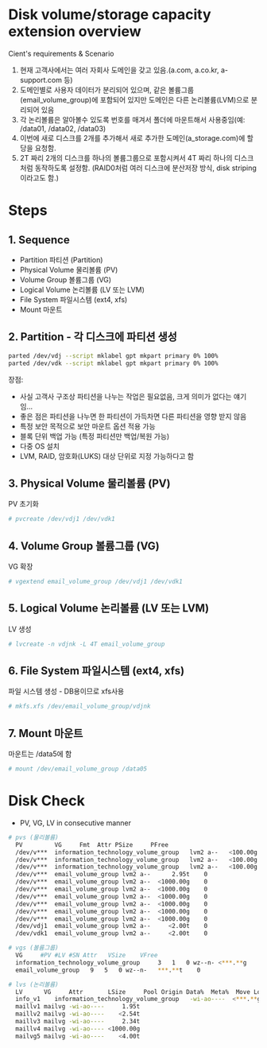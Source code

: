 # Disk volume/storage capacity extension overview
Cient's requirements & Scenario
1. 현재 고객사에서는 여러 자회사 도메인을 갖고 있음.(a.com, a.co.kr, a-support.com 등)
2. 도메인별로 사용자 데이터가 분리되어 있으며, 같은 볼륨그룹(email_volume_group)에 포함되어 있지만 도메인은 다른 논리볼륨(LVM)으로 분리되어 있음
3. 각 논리볼륨은 알아볼수 있도록 번호를 매겨서 폴더에 마운트해서 사용중임(예: /data01, /data02, /data03)
4. 이번에 새로 디스크를 2개를 추가해서 새로 추가한 도메인(a_storage.com)에 할당을 요청함.
5. 2T 짜리 2개의 디스크를 하나의 볼륨그룹으로 포함시켜서 4T 짜리 하나의 디스크처럼 동작하도록 설정함. (RAID0처럼 여러 디스크에 분산저장 방식, disk striping이라고도 함.) 

# Steps

## 1. Sequence
- Partition 파티션 (Partition)
- Physical Volume 물리볼륨 (PV)
- Volume Group 볼륨그룹 (VG)
- Logical Volume 논리볼륨 (LV 또는 LVM)
- File System 파일시스템 (ext4, xfs)
- Mount 마운트

## 2. Partition - 각 디스크에 파티션 생성
```bash
parted /dev/vdj --script mklabel gpt mkpart primary 0% 100%
parted /dev/vdk --script mklabel gpt mkpart primary 0% 100%
```

장점:
- 사실 고객사 구조상 파티션을 나누는 작업은 필요없음, 크게 의미가 없다는 얘기임...
- 좋은 점은 파티션을 나누면 한 파티션이 가득차면 다른 파티션을 영향 받지 않음
- 특정 보안 목적으로 보안 마운트 옵션 적용 가능
- 블록 단위 백업 가능 (특정 파티션만 백업/복원 가능)
- 다중 OS 설치
- LVM, RAID, 암호화(LUKS) 대상 단위로 지정 가능하다고 함


## 3. Physical Volume 물리볼륨 (PV)

PV 초기화
```bash
# pvcreate /dev/vdj1 /dev/vdk1
```

## 4. Volume Group 볼륨그룹 (VG)

VG 확장
```bash
# vgextend email_volume_group /dev/vdj1 /dev/vdk1
```

## 5. Logical Volume 논리볼륨 (LV 또는 LVM)

LV 생성
```bash
# lvcreate -n vdjnk -L 4T email_volume_group
```

## 6. File System 파일시스템 (ext4, xfs)

파일 시스템 생성 - DB용이므로 xfs사용
```bash
# mkfs.xfs /dev/email_volume_group/vdjnk
```

## 7. Mount 마운트

마운트는 /data5에 함
```bash
# mount /dev/email_volume_group /data05
```

# Disk Check
- PV, VG, LV in consecutive manner

```bash
# pvs (물리볼륨)
  PV         VG     Fmt  Attr PSize     PFree
  /dev/v***  information_technology_volume_group   lvm2 a--   <100.00g    0
  /dev/v***  information_technology_volume_group   lvm2 a--   <100.00g    0
  /dev/v***  information_technology_volume_group   lvm2 a--   <100.00g    0
  /dev/v***  email_volume_group lvm2 a--      2.95t    0
  /dev/v***  email_volume_group lvm2 a--  <1000.00g    0
  /dev/v***  email_volume_group lvm2 a--  <1000.00g    0
  /dev/v***  email_volume_group lvm2 a--  <1000.00g    0
  /dev/v***  email_volume_group lvm2 a--  <1000.00g    0
  /dev/v***  email_volume_group lvm2 a--  <1000.00g    0
  /dev/v***  email_volume_group lvm2 a--  <1000.00g    0
  /dev/vdj1  email_volume_group lvm2 a--     <2.00t    0
  /dev/vdk1  email_volume_group lvm2 a--     <2.00t    0

# vgs (볼륨그룹)
  VG     #PV #LV #SN Attr   VSize    VFree
  information_technology_volume_group     3   1   0 wz--n- <***.**g    0
  email_volume_group   9   5   0 wz--n-   ***.**t    0

# lvs (논리볼륨)
  LV      VG     Attr       LSize     Pool Origin Data%  Meta%  Move Log Cpy%Sync Convert
  info_v1    information_technology_volume_group   -wi-ao----  <***.**g
  maillv1 mailvg -wi-ao----     1.95t
  maillv2 mailvg -wi-ao----    <2.54t
  maillv3 mailvg -wi-ao----     2.34t
  maillv4 mailvg -wi-ao---- <1000.00g
  mailvg5 mailvg -wi-ao----    <4.00t
```